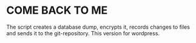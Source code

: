 # COME BACK TO ME

The script creates a database dump, encrypts it, records changes to files and sends it to the git-repository.
This version for wordpress.
